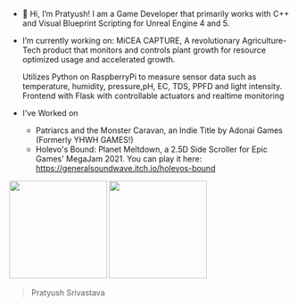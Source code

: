 - 👋 Hi, I’m Pratyush! I am a Game Developer that primarily works with C++ and Visual Blueprint Scripting for Unreal Engine 4 and 5. 
- I’m currently working on:
  MiCEA CAPTURE, A revolutionary Agriculture-Tech product that monitors and controls plant growth for resource optimized usage and accelerated growth.
  
  Utilizes Python on RaspberryPi to measure sensor data such as temperature, humidity, pressure,pH, EC, TDS, PPFD and light intensity.
  Frontend with Flask with controllable actuators and realtime monitoring


- I've Worked on
  - Patriarcs and the Monster Caravan, an Indie Title by Adonai Games (Formerly YHWH GAMES!)
  - Holevo's Bound: Planet Meltdown, a 2.5D Side Scroller for Epic Games' MegaJam 2021. You can play it here: https://generalsoundwave.itch.io/holevos-bound

<img src="https://user-images.githubusercontent.com/47223534/130740037-87d44b4b-28cd-40af-8726-0a3a79bdf0b9.png" width="175" height="175"> <img src="https://user-images.githubusercontent.com/47223534/130739040-e8c2994d-eb34-4404-bf9c-42a3aa5fb1f0.png" width="175" height="175">


>Pratyush Srivastava

<!---
PratyushSr/PratyushSr is a ✨ special ✨ repository because its `README.md` (this file) appears on your GitHub profile.
You can click the Preview link to take a look at your changes.
  - Re-IsoJack, a passion project by Autumnrealm.
--->
